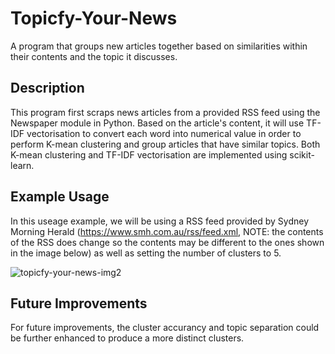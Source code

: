 # Topicfy-Your-News
A program that groups new articles together based on similarities within their contents and the topic it discusses.

## Description
This program first scraps news articles from a provided RSS feed using the Newspaper module in Python. Based on the article's content, it will use TF-IDF vectorisation to convert each word into numerical value in order to perform K-mean clustering and group articles that have similar topics. Both K-mean clustering and TF-IDF vectorisation are implemented using scikit-learn.

## Example Usage
In this useage example, we will be using a RSS feed provided by Sydney Morning Herald (https://www.smh.com.au/rss/feed.xml, NOTE: the contents of the RSS does change so the contents may be different to the ones shown in the image below) as well as setting the number of clusters to 5.


![topicfy-your-news-img2](https://github.com/user-attachments/assets/210426d2-ac00-43d3-84b2-8cf52c7f5a2c)

## Future Improvements
For future improvements, the cluster accurancy and topic separation could be further enhanced to produce a more distinct clusters.
